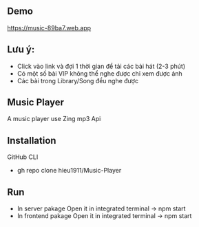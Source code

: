 ## Demo
https://music-89ba7.web.app
## Lưu ý: 
* Click vào link và đợi 1 thời gian để tải các bài hát (2-3 phút)
* Có một số bài VIP không thể nghe được chỉ xem được ảnh
* Các bài trong Library/Song đều nghe được

## Music Player

A music player use Zing mp3 Api

## Installation
GitHub CLI
* gh repo clone hieu1911/Music-Player

## Run
* In server pakage Open it in integrated terminal -> npm start
* In frontend pakage Open it in integrated terminal -> npm start
